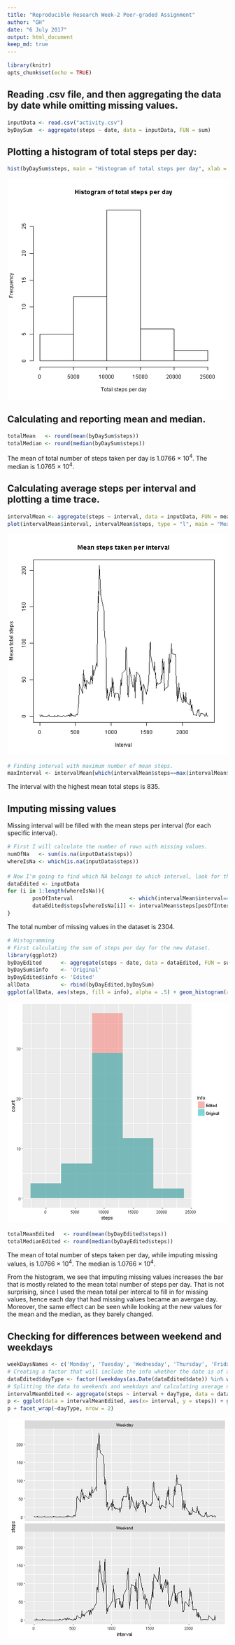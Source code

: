 ```yaml
---
title: "Reproducible Research Week-2 Peer-graded Assignment"
author: "GH"
date: "6 July 2017"
output: html_document
keep_md: true
---
```



```r
library(knitr)
opts_chunk$set(echo = TRUE)
```

## Reading .csv file, and then aggregating the data by date while omitting missing values.


```r
inputData <- read.csv("activity.csv")
byDaySum  <- aggregate(steps ~ date, data = inputData, FUN = sum)
```

## Plotting a histogram of total steps per day:


```r
hist(byDaySum$steps, main = "Histogram of total steps per day", xlab = "Total steps per day")
```

![plot of chunk unnamed-chunk-2](figure/unnamed-chunk-2-1.png)

## Calculating and reporting mean and median.

```r
totalMean   <- round(mean(byDaySum$steps))
totalMedian <- round(median(byDaySum$steps))
```

The mean of total number of steps taken per day is 1.0766 &times; 10<sup>4</sup>. The median is 1.0765 &times; 10<sup>4</sup>.

## Calculating average steps per interval and plotting a time trace.


```r
intervalMean <- aggregate(steps ~ interval, data = inputData, FUN = mean)
plot(intervalMean$interval, intervalMean$steps, type = "l", main = "Mean steps taken per interval", ylab = "Mean total steps", xlab = "Interval")
```

![plot of chunk unnamed-chunk-4](figure/unnamed-chunk-4-1.png)

```r
# Finding interval with maximum number of mean steps.
maxInterval <- intervalMean[which(intervalMean$steps==max(intervalMean$steps)),1]
```

The interval with the highest mean total steps is 835.

## Imputing missing values

Missing interval will be filled with the mean steps per interval (for each specific interval).

```r
# First I will calculate the number of rows with missing values.
numOfNa   <- sum(is.na(inputData$steps))
whereIsNa <- which(is.na(inputData$steps))

# Now I'm going to find which NA belongs to which interval, look for the interval in the means data frame I computed in the previous wtepm and then assign that mean value in the correct interval.
dataEdited <- inputData
for (i in 1:length(whereIsNa)){
        posOfInterval                  <- which(intervalMean$interval==inputData$interval[i]) # Remembering interval to take.
        dataEdited$steps[whereIsNa[i]] <- intervalMean$steps[posOfInterval]                   # Assigning values.
}
```

The total number of missing values in the dataset is 2304.


```r
# Histogramming
# First calculating the sum of steps per day for the new dataset.
library(ggplot2)
byDayEdited      <- aggregate(steps ~ date, data = dataEdited, FUN = sum)
byDaySum$info    <- 'Original'
byDayEdited$info <- 'Edited'
allData          <- rbind(byDayEdited,byDaySum)
ggplot(allData, aes(steps, fill = info), alpha = .5) + geom_histogram(alpha = 0.5, bins = 5, position = 'identity')
```

![plot of chunk unnamed-chunk-6](figure/unnamed-chunk-6-1.png)

```r
totalMeanEdited   <- round(mean(byDayEdited$steps))
totalMedianEdited <- round(median(byDayEdited$steps))
```
The mean of total number of steps taken per day, while imputing missing values, is 1.0766 &times; 10<sup>4</sup>. The median is 1.0766 &times; 10<sup>4</sup>.  

From the histogram, we see that imputing missing values increases the bar that is mostly related to the mean total number of steps per day. That is not surprising, since I used the mean total per intercal to fill in for missing values, hence each day that had missing values became an avergae day. Moreover, the same effect can be seen while looking at the new values for the mean and the median, as they barely changed.  

## Checking for differences between weekend and weekdays

```r
weekDaysNames <- c('Monday', 'Tuesday', 'Wednesday', 'Thursday', 'Friday')
# Creating a factor that will include the info whether the date is of a weekday or a weekend.
dataEdited$dayType <- factor((weekdays(as.Date(dataEdited$date)) %in% weekDaysNames), levels = c(T,F), labels = c('Weekday','Weekend'))
# Splitting the data to weekends and weekdays and calculating average number of steps per interval for each.
intervalMeanEdited <- aggregate(steps ~ interval + dayType, data = dataEdited, FUN = mean)
p <- ggplot(data = intervalMeanEdited, aes(x= interval, y = steps)) + geom_line()
p + facet_wrap(~dayType, nrow = 2)
```

![plot of chunk unnamed-chunk-7](figure/unnamed-chunk-7-1.png)
